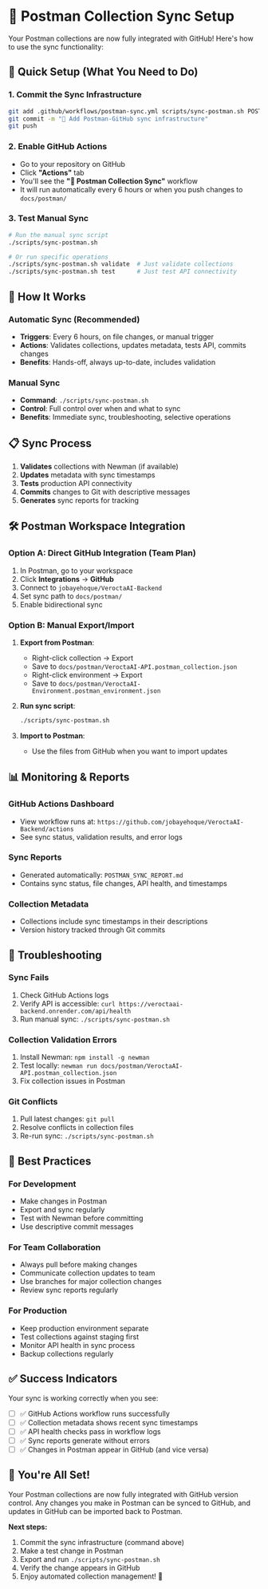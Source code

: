 # 🔄 Postman Collection Sync Setup

Your Postman collections are now fully integrated with GitHub! Here's how to use the sync functionality:

## 🚀 Quick Setup (What You Need to Do)

### **1. Commit the Sync Infrastructure**
```bash
git add .github/workflows/postman-sync.yml scripts/sync-postman.sh POSTMAN_GITHUB_SYNC_GUIDE.md
git commit -m "🔄 Add Postman-GitHub sync infrastructure"
git push
```

### **2. Enable GitHub Actions**
- Go to your repository on GitHub
- Click **"Actions"** tab
- You'll see the **"🔄 Postman Collection Sync"** workflow
- It will run automatically every 6 hours or when you push changes to `docs/postman/`

### **3. Test Manual Sync**
```bash
# Run the manual sync script
./scripts/sync-postman.sh

# Or run specific operations
./scripts/sync-postman.sh validate  # Just validate collections
./scripts/sync-postman.sh test      # Just test API connectivity
```

## 🔄 How It Works

### **Automatic Sync (Recommended)**
- **Triggers**: Every 6 hours, on file changes, or manual trigger
- **Actions**: Validates collections, updates metadata, tests API, commits changes
- **Benefits**: Hands-off, always up-to-date, includes validation

### **Manual Sync**
- **Command**: `./scripts/sync-postman.sh`
- **Control**: Full control over when and what to sync
- **Benefits**: Immediate sync, troubleshooting, selective operations

## 📋 Sync Process

1. **Validates** collections with Newman (if available)
2. **Updates** metadata with sync timestamps
3. **Tests** production API connectivity
4. **Commits** changes to Git with descriptive messages
5. **Generates** sync reports for tracking

## 🛠️ Postman Workspace Integration

### **Option A: Direct GitHub Integration (Team Plan)**
1. In Postman, go to your workspace
2. Click **Integrations** → **GitHub**
3. Connect to `jobayehoque/VeroctaAI-Backend`
4. Set sync path to `docs/postman/`
5. Enable bidirectional sync

### **Option B: Manual Export/Import**
1. **Export from Postman**:
   - Right-click collection → Export
   - Save to `docs/postman/VeroctaAI-API.postman_collection.json`
   - Right-click environment → Export
   - Save to `docs/postman/VeroctaAI-Environment.postman_environment.json`

2. **Run sync script**:
   ```bash
   ./scripts/sync-postman.sh
   ```

3. **Import to Postman**:
   - Use the files from GitHub when you want to import updates

## 📊 Monitoring & Reports

### **GitHub Actions Dashboard**
- View workflow runs at: `https://github.com/jobayehoque/VeroctaAI-Backend/actions`
- See sync status, validation results, and error logs

### **Sync Reports**
- Generated automatically: `POSTMAN_SYNC_REPORT.md`
- Contains sync status, file changes, API health, and timestamps

### **Collection Metadata**
- Collections include sync timestamps in their descriptions
- Version history tracked through Git commits

## 🔧 Troubleshooting

### **Sync Fails**
1. Check GitHub Actions logs
2. Verify API is accessible: `curl https://veroctaai-backend.onrender.com/api/health`
3. Run manual sync: `./scripts/sync-postman.sh`

### **Collection Validation Errors**
1. Install Newman: `npm install -g newman`
2. Test locally: `newman run docs/postman/VeroctaAI-API.postman_collection.json`
3. Fix collection issues in Postman

### **Git Conflicts**
1. Pull latest changes: `git pull`
2. Resolve conflicts in collection files
3. Re-run sync: `./scripts/sync-postman.sh`

## 🎯 Best Practices

### **For Development**
- Make changes in Postman
- Export and sync regularly
- Test with Newman before committing
- Use descriptive commit messages

### **For Team Collaboration**
- Always pull before making changes
- Communicate collection updates to team
- Use branches for major collection changes
- Review sync reports regularly

### **For Production**
- Keep production environment separate
- Test collections against staging first
- Monitor API health in sync process
- Backup collections regularly

## ✅ Success Indicators

Your sync is working correctly when you see:

- [ ] ✅ GitHub Actions workflow runs successfully
- [ ] ✅ Collection metadata shows recent sync timestamps
- [ ] ✅ API health checks pass in workflow logs
- [ ] ✅ Sync reports generate without errors
- [ ] ✅ Changes in Postman appear in GitHub (and vice versa)

## 🎉 You're All Set!

Your Postman collections are now fully integrated with GitHub version control. Any changes you make in Postman can be synced to GitHub, and updates in GitHub can be imported back to Postman.

**Next steps:**
1. Commit the sync infrastructure (command above)
2. Make a test change in Postman
3. Export and run `./scripts/sync-postman.sh`
4. Verify the change appears in GitHub
5. Enjoy automated collection management! 🚀